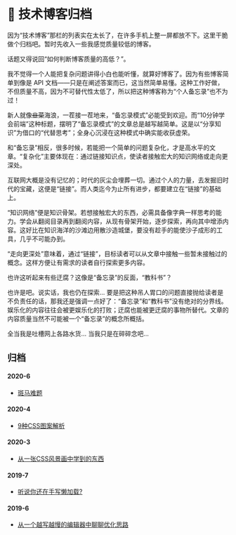# 📝 技术博客归档

因为“技术博客”那栏的列表实在太长了，在许多手机上整一屏都放不下。这里干脆做个归档吧。暂时先收入一些我感觉质量较低的博客。

话题又得说回“如何判断博客质量的高低？”。

我不觉得一个人能把复杂问题讲得小白也能听懂，就算好博客了。因为有些博客简单到像是 API 文档——只是在阐述答案而已，这当然简单易懂。这种工作好做，不但质量不高，因为不可替代性太低了，所以把这种博客称为“个人备忘录”也不为过！

新人就像<del>韭菜</del>海浪，一茬接一茬地来，“备忘录模式”必能受到欢迎。而“10分钟学会前端”这种标题，摆明了“备忘录模式”的文章总是越写越简单。这是以“分享知识”为借口的“代替思考”；全身心沉浸在这种模式中确实能收获虚荣。

和“备忘录”相反，很多时候，若能把一个简单的问题复杂化，才是高水平的文章。“复杂化”主要体现在：通过链接知识点，使读者接触宏大的知识网络或走向更深处。

互联网大概是没有记忆的；时代的灰尘会埋葬一切。通过个人的力量，去发掘旧时代的宝藏，这便是“链接”。而人类迄今为止所有进步，都要建立在“链接”的基础上。

“知识网络”便是知识骨架。若想接触宏大的东西，必需具备像字典一样思考的能力。学会从翻阅目录再到翻阅内容，从现有骨架开始，逐步探索，再向其中增添内容。这好比在知识海洋的沙滩边用散沙造城堡，要没有趁手的能使沙子成形的工具，几乎不可能办到。

“走向更深处”意味着，通过“链接”，目标读者可以从文章中接触一些暂未接触过的概念。这样方便让有需求的读者自行探索更多内容。

也许这听起来有些迂腐？这像是“备忘录”的反面，“教科书”？

也许是吧。说实话，我也仍在探索... 要是把这种吊人胃口的问题直接抛给读者是不负责任的话，那我还是强调一点好了：“备忘录”和“教科书”没有绝对的分界线。娱乐化的内容往往会被更娱乐化的打败；迂腐也能被更迂腐的事物所替代。文章的内容质量当然不可能被一个“备忘录”的概念所概括。

全当我是吐槽网上各路水货... 当我只是在碎碎念吧...

## 归档

#### 2020-6

* [斑马难题](/articles/fold/2020-6/zebra-puzzle.html)

#### 2020-4

* [9种CSS图案解析](/articles/fold/2020-4/9-css-chart.html)

#### 2020-3

* [从一张CSS风景画中学到的东西](/articles/learn-from-an-evening-in-southwold.html)

#### 2019-7

* [听说你还在手写懒加载?](/articles/fold/2019-7/chrome-image-lazyload.html)

#### 2019-6

* [从一个越写越慢的编辑器中聊聊优化思路](/articles/fold/2019-6/a-markdown-parser.html)